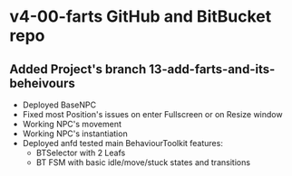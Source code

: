 # v4-00-farts GitHub and BitBucket repo
## Added Project's branch 13-add-farts-and-its-beheivours 
- Deployed BaseNPC
- Fixed most Position's issues on enter Fullscreen or on Resize window
- Working NPC's movement
- Working NPC's instantiation
- Deployed anfd tested main BehaviourToolkit features:
  - BTSelector with 2 Leafs
  - BT FSM with basic idle/move/stuck states and transitions
